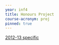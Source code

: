 ```yaml
---
year: inf4
title: Honours Project
course-acronym: proj
pinned: true
---
```


[2012-13 specific](http://www.inf.ed.ac.uk/teaching/courses/proj/12-13/)
